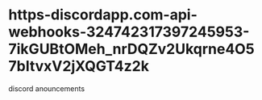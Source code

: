 # https-discordapp.com-api-webhooks-324742317397245953-7ikGUBtOMeh_nrDQZv2Ukqrne4O57bItvxV2jXQGT4z2k
discord anouncements
